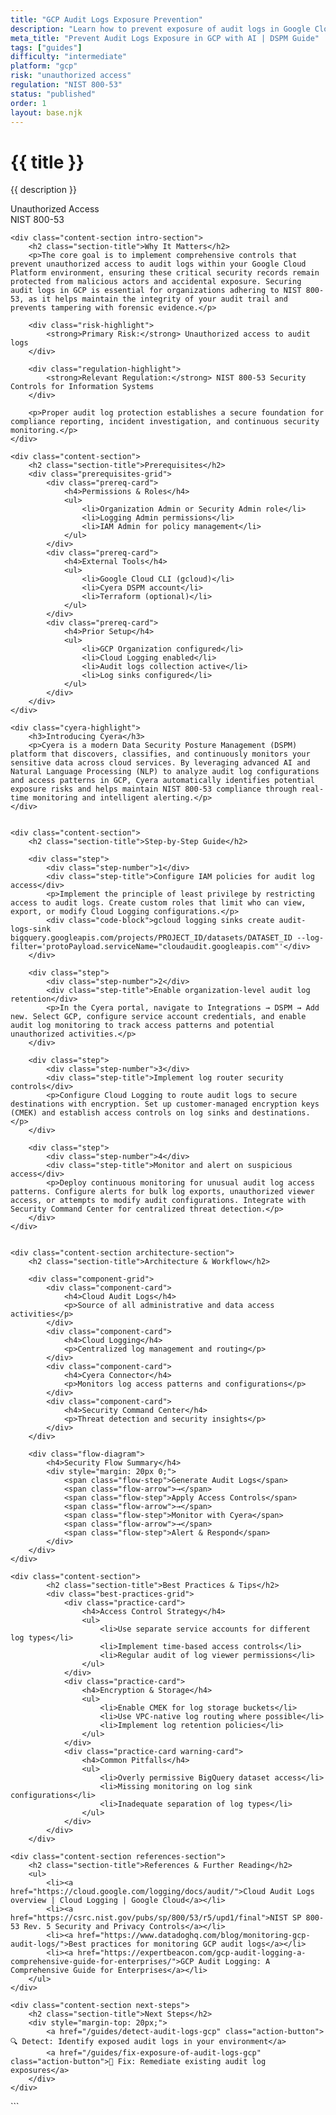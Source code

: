 ```yaml
---
title: "GCP Audit Logs Exposure Prevention"
description: "Learn how to prevent exposure of audit logs in Google Cloud Platform environments. Follow step-by-step guidance for NIST 800-53 compliance."
meta_title: "Prevent Audit Logs Exposure in GCP with AI | DSPM Guide"
tags: ["guides"]
difficulty: "intermediate"
platform: "gcp"
risk: "unauthorized access"
regulation: "NIST 800-53"
status: "published"
order: 1
layout: base.njk
---
```


<div class="container">
    <div class="header">
        <h1>{{ title }}</h1>
        <p>{{ description }}</p>
        <div class="badge">Unauthorized Access</div>
        <div class="badge regulation">NIST 800-53</div>
    </div>

    <div class="content-section intro-section">
        <h2 class="section-title">Why It Matters</h2>
        <p>The core goal is to implement comprehensive controls that prevent unauthorized access to audit logs within your Google Cloud Platform environment, ensuring these critical security records remain protected from malicious actors and accidental exposure. Securing audit logs in GCP is essential for organizations adhering to NIST 800-53, as it helps maintain the integrity of your audit trail and prevents tampering with forensic evidence.</p>
        
        <div class="risk-highlight">
            <strong>Primary Risk:</strong> Unauthorized access to audit logs
        </div>
        
        <div class="regulation-highlight">
            <strong>Relevant Regulation:</strong> NIST 800-53 Security Controls for Information Systems
        </div>
        
        <p>Proper audit log protection establishes a secure foundation for compliance reporting, incident investigation, and continuous security monitoring.</p>
    </div>

    <div class="content-section">
        <h2 class="section-title">Prerequisites</h2>
        <div class="prerequisites-grid">
            <div class="prereq-card">
                <h4>Permissions & Roles</h4>
                <ul>
                    <li>Organization Admin or Security Admin role</li>
                    <li>Logging Admin permissions</li>
                    <li>IAM Admin for policy management</li>
                </ul>
            </div>
            <div class="prereq-card">
                <h4>External Tools</h4>
                <ul>
                    <li>Google Cloud CLI (gcloud)</li>
                    <li>Cyera DSPM account</li>
                    <li>Terraform (optional)</li>
                </ul>
            </div>
            <div class="prereq-card">
                <h4>Prior Setup</h4>
                <ul>
                    <li>GCP Organization configured</li>
                    <li>Cloud Logging enabled</li>
                    <li>Audit logs collection active</li>
                    <li>Log sinks configured</li>
                </ul>
            </div>
        </div>
    </div>
	
    <div class="cyera-highlight">
        <h3>Introducing Cyera</h3>
        <p>Cyera is a modern Data Security Posture Management (DSPM) platform that discovers, classifies, and continuously monitors your sensitive data across cloud services. By leveraging advanced AI and Natural Language Processing (NLP) to analyze audit log configurations and access patterns in GCP, Cyera automatically identifies potential exposure risks and helps maintain NIST 800-53 compliance through real-time monitoring and intelligent alerting.</p>
    </div>
	

    <div class="content-section">
        <h2 class="section-title">Step-by-Step Guide</h2>
        
        <div class="step">
            <div class="step-number">1</div>
            <div class="step-title">Configure IAM policies for audit log access</div>
            <p>Implement the principle of least privilege by restricting access to audit logs. Create custom roles that limit who can view, export, or modify Cloud Logging configurations.</p>
            <div class="code-block">gcloud logging sinks create audit-logs-sink bigquery.googleapis.com/projects/PROJECT_ID/datasets/DATASET_ID --log-filter='protoPayload.serviceName="cloudaudit.googleapis.com"'</div>
        </div>

        <div class="step">
            <div class="step-number">2</div>
            <div class="step-title">Enable organization-level audit log retention</div>
            <p>In the Cyera portal, navigate to Integrations → DSPM → Add new. Select GCP, configure service account credentials, and enable audit log monitoring to track access patterns and potential unauthorized activities.</p>
        </div>

        <div class="step">
            <div class="step-number">3</div>
            <div class="step-title">Implement log router security controls</div>
            <p>Configure Cloud Logging to route audit logs to secure destinations with encryption. Set up customer-managed encryption keys (CMEK) and establish access controls on log sinks and destinations.</p>
        </div>

        <div class="step">
            <div class="step-number">4</div>
            <div class="step-title">Monitor and alert on suspicious access</div>
            <p>Deploy continuous monitoring for unusual audit log access patterns. Configure alerts for bulk log exports, unauthorized viewer access, or attempts to modify audit configurations. Integrate with Security Command Center for centralized threat detection.</p>
        </div>
    </div>


    <div class="content-section architecture-section">
        <h2 class="section-title">Architecture & Workflow</h2>
        
        <div class="component-grid">
            <div class="component-card">
                <h4>Cloud Audit Logs</h4>
                <p>Source of all administrative and data access activities</p>
            </div>
            <div class="component-card">
                <h4>Cloud Logging</h4>
                <p>Centralized log management and routing</p>
            </div>
            <div class="component-card">
                <h4>Cyera Connector</h4>
                <p>Monitors log access patterns and configurations</p>
            </div>
            <div class="component-card">
                <h4>Security Command Center</h4>
                <p>Threat detection and security insights</p>
            </div>
        </div>

        <div class="flow-diagram">
            <h4>Security Flow Summary</h4>
            <div style="margin: 20px 0;">
                <span class="flow-step">Generate Audit Logs</span>
                <span class="flow-arrow">→</span>
                <span class="flow-step">Apply Access Controls</span>
                <span class="flow-arrow">→</span>
                <span class="flow-step">Monitor with Cyera</span>
                <span class="flow-arrow">→</span>
                <span class="flow-step">Alert & Respond</span>
            </div>
        </div>
    </div>

	<div class="content-section">
	        <h2 class="section-title">Best Practices & Tips</h2>
	        <div class="best-practices-grid">
	            <div class="practice-card">
	                <h4>Access Control Strategy</h4>
	                <ul>
	                    <li>Use separate service accounts for different log types</li>
	                    <li>Implement time-based access controls</li>
	                    <li>Regular audit of log viewer permissions</li>
	                </ul>
	            </div>
	            <div class="practice-card">
	                <h4>Encryption & Storage</h4>
	                <ul>
	                    <li>Enable CMEK for log storage buckets</li>
	                    <li>Use VPC-native log routing where possible</li>
	                    <li>Implement log retention policies</li>
	                </ul>
	            </div>
	            <div class="practice-card warning-card">
	                <h4>Common Pitfalls</h4>
	                <ul>
	                    <li>Overly permissive BigQuery dataset access</li>
	                    <li>Missing monitoring on log sink configurations</li>
	                    <li>Inadequate separation of log types</li>
	                </ul>
	            </div>
	        </div>
	    </div>

    <div class="content-section references-section">
        <h2 class="section-title">References & Further Reading</h2>
        <ul>
            <li><a href="https://cloud.google.com/logging/docs/audit/">Cloud Audit Logs overview | Cloud Logging | Google Cloud</a></li>
            <li><a href="https://csrc.nist.gov/pubs/sp/800/53/r5/upd1/final">NIST SP 800-53 Rev. 5 Security and Privacy Controls</a></li>
            <li><a href="https://www.datadoghq.com/blog/monitoring-gcp-audit-logs/">Best practices for monitoring GCP audit logs</a></li>
            <li><a href="https://expertbeacon.com/gcp-audit-logging-a-comprehensive-guide-for-enterprises/">GCP Audit Logging: A Comprehensive Guide for Enterprises</a></li>
        </ul>
    </div>

    <div class="content-section next-steps">
        <h2 class="section-title">Next Steps</h2>
        <div style="margin-top: 20px;">
            <a href="/guides/detect-audit-logs-gcp" class="action-button">🔍 Detect: Identify exposed audit logs in your environment</a>
            <a href="/guides/fix-exposure-of-audit-logs-gcp" class="action-button">🔧 Fix: Remediate existing audit log exposures</a>
        </div>
    </div>
</div>
```